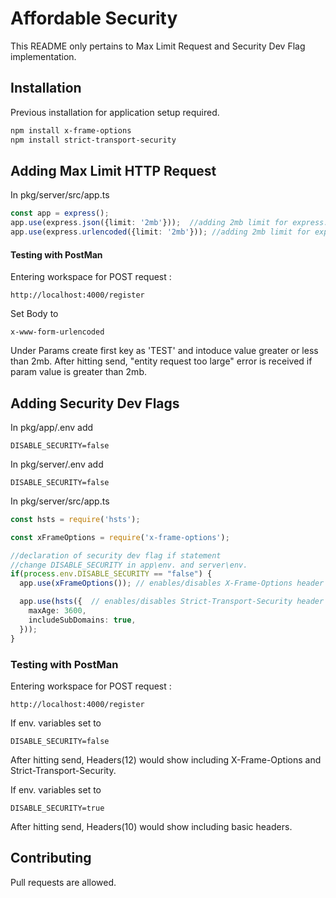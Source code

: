 # Affordable Security

This README only pertains to Max Limit Request and Security Dev Flag implementation.

## Installation

Previous installation for application setup required.

```bash
npm install x-frame-options
npm install strict-transport-security
```
## Adding Max Limit HTTP Request
In pkg/server/src/app.ts
```typescript
const app = express();
app.use(express.json({limit: '2mb'}));  //adding 2mb limit for express.json - max limit for request
app.use(express.urlencoded({limit: '2mb'})); //adding 2mb limit for express.urlencoded - max limit for http request
```

#### Testing with PostMan
Entering workspace for POST request :
```
http://localhost:4000/register
```
Set Body to 

```
x-www-form-urlencoded
```
Under Params create first key as 'TEST' and intoduce value greater or less than 2mb.
After hitting send, "entity request too large" error is received if param value is greater than 2mb.

## Adding Security Dev Flags
In pkg/app/.env
add
```
DISABLE_SECURITY=false
```

In pkg/server/.env
add
```
DISABLE_SECURITY=false
```

In pkg/server/src/app.ts
```typescript
const hsts = require('hsts');

const xFrameOptions = require('x-frame-options');

//declaration of security dev flag if statement
//change DISABLE_SECURITY in app\env. and server\env.
if(process.env.DISABLE_SECURITY == "false") {
  app.use(xFrameOptions()); // enables/disables X-Frame-Options header checked with Postman

  app.use(hsts({  // enables/disables Strict-Transport-Security header checked with Postman
    maxAge: 3600,
    includeSubDomains: true,
  }));
}
```

### Testing with PostMan
Entering workspace for POST request :
```
http://localhost:4000/register
```
If env. variables set to 
```
DISABLE_SECURITY=false
```
After hitting send, Headers(12) would show including X-Frame-Options and Strict-Transport-Security.

If env. variables set to 
```
DISABLE_SECURITY=true
```
After hitting send, Headers(10) would show including basic headers.

## Contributing
Pull requests are allowed.
